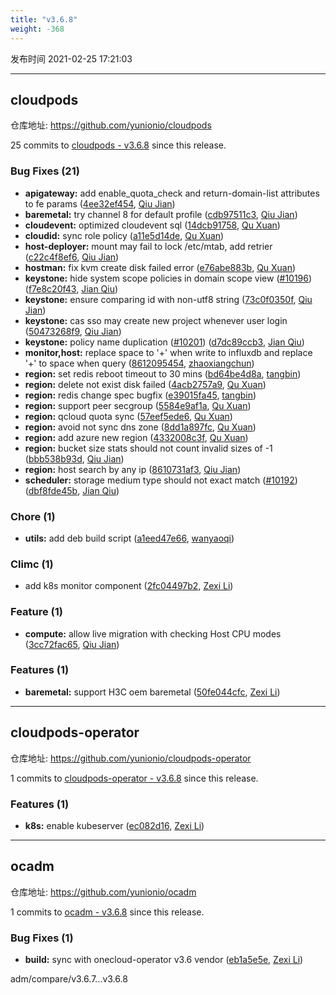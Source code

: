 ```yaml
---
title: "v3.6.8"
weight: -368
---
```


发布时间 2021-02-25 17:21:03

---
## cloudpods

仓库地址: https://github.com/yunionio/cloudpods

25 commits to [cloudpods - v3.6.8] since this release.

### Bug Fixes (21)
- **apigateway:** add enable_quota_check and return-domain-list attributes to fe params ([4ee32ef454](https://github.com/yunionio/cloudpods/commit/4ee32ef4547503baca1ac51673659bbf5d0059b9), [Qiu Jian](mailto:qiujian@yunionyun.com))
- **baremetal:** try channel 8 for default profile ([cdb97511c3](https://github.com/yunionio/cloudpods/commit/cdb97511c3a0d53017b2a026ae80b33e9076e134), [Qiu Jian](mailto:qiujian@yunionyun.com))
- **cloudevent:** optimized cloudevent sql ([14dcb91758](https://github.com/yunionio/cloudpods/commit/14dcb91758771489ab80cb0a90d5f28930472b44), [Qu Xuan](mailto:quxuan@yunionyun.com))
- **cloudid:** sync role policy ([a11e5d14de](https://github.com/yunionio/cloudpods/commit/a11e5d14de86d83c010d3dd3c59287796822b754), [Qu Xuan](mailto:quxuan@yunionyun.com))
- **host-deployer:** mount may fail to lock /etc/mtab, add retrier ([c22c4f8ef6](https://github.com/yunionio/cloudpods/commit/c22c4f8ef69e4c08f79802e3f1a3a8269be89938), [Qiu Jian](mailto:qiujian@yunionyun.com))
- **hostman:** fix kvm create disk failed error ([e76abe883b](https://github.com/yunionio/cloudpods/commit/e76abe883b8c0aa022c268f1e786556c12ce21c1), [Qu Xuan](mailto:quxuan@yunionyun.com))
- **keystone:** hide system scope policies in domain scope view ([#10196](https://github.com/yunionio/cloudpods/issues/10196)) ([f7e8c20f43](https://github.com/yunionio/cloudpods/commit/f7e8c20f43c59b94e0c1573595fc31f15ee011db), [Jian Qiu](mailto:swordqiu@gmail.com))
- **keystone:** ensure comparing id with non-utf8 string ([73c0f0350f](https://github.com/yunionio/cloudpods/commit/73c0f0350f975611df18a4fb83ff982020e6bec5), [Qiu Jian](mailto:qiujian@yunionyun.com))
- **keystone:** cas sso may create new project whenever user login ([50473268f9](https://github.com/yunionio/cloudpods/commit/50473268f9fd2942cab024cb19895c21665700d3), [Qiu Jian](mailto:qiujian@yunionyun.com))
- **keystone:** policy name duplication ([#10201](https://github.com/yunionio/cloudpods/issues/10201)) ([d7dc89ccb3](https://github.com/yunionio/cloudpods/commit/d7dc89ccb3e00532f3bca869c95887f643800510), [Jian Qiu](mailto:swordqiu@gmail.com))
- **monitor,host:** replace space to '+' when write to influxdb and replace '+' to space when query ([8612095454](https://github.com/yunionio/cloudpods/commit/861209545495e7f345b1ba8c9b2cc5cd27d0eb1a), [zhaoxiangchun](mailto:1422928955@qq.com))
- **region:** set redis reboot timeout to 30 mins ([bd64be4d8a](https://github.com/yunionio/cloudpods/commit/bd64be4d8a5bae2378ca13c937b6adea8b4686e1), [tangbin](mailto:tangbin@yunion.cn))
- **region:** delete not exist disk failed ([4acb2757a9](https://github.com/yunionio/cloudpods/commit/4acb2757a9b9a720c7d1544eaf71cc20be9242a6), [Qu Xuan](mailto:quxuan@yunionyun.com))
- **region:** redis change spec bugfix ([e39015fa45](https://github.com/yunionio/cloudpods/commit/e39015fa4591b348797ccdec7bf7dd829c4ad05e), [tangbin](mailto:tangbin@yunion.cn))
- **region:** support peer secgroup ([5584e9af1a](https://github.com/yunionio/cloudpods/commit/5584e9af1af76fe8b0b631c216d97889d9620698), [Qu Xuan](mailto:quxuan@yunionyun.com))
- **region:** qcloud quota sync ([57eef5ede6](https://github.com/yunionio/cloudpods/commit/57eef5ede6e76da6df77da3767e3e02f2f69e396), [Qu Xuan](mailto:quxuan@yunionyun.com))
- **region:** avoid not sync dns zone ([8dd1a897fc](https://github.com/yunionio/cloudpods/commit/8dd1a897fca2d472927fb122ddada824cb6edf99), [Qu Xuan](mailto:quxuan@yunionyun.com))
- **region:** add azure new region ([4332008c3f](https://github.com/yunionio/cloudpods/commit/4332008c3f53a57a6ebc3f332c9e7dc9f9673abf), [Qu Xuan](mailto:quxuan@yunionyun.com))
- **region:** bucket size stats should not count invalid sizes of -1 ([bbb538b93d](https://github.com/yunionio/cloudpods/commit/bbb538b93d4d05c05bb7ac354dc70ecea64a7196), [Qiu Jian](mailto:qiujian@yunionyun.com))
- **region:** host search by any ip ([8610731af3](https://github.com/yunionio/cloudpods/commit/8610731af3a14e6301a1b8caf47669f5e28e0ab8), [Qiu Jian](mailto:qiujian@yunionyun.com))
- **scheduler:** storage medium type should not exact match ([#10192](https://github.com/yunionio/cloudpods/issues/10192)) ([dbf8fde45b](https://github.com/yunionio/cloudpods/commit/dbf8fde45bdf47cffc5008795d0110bf489415cb), [Jian Qiu](mailto:swordqiu@gmail.com))

### Chore (1)
- **utils:** add deb build script ([a1eed47e66](https://github.com/yunionio/cloudpods/commit/a1eed47e6636ca1b6179613ae0480175e07e40aa), [wanyaoqi](mailto:wanyaoqi@yunionyun.com))

### Climc (1)
- add k8s monitor component ([2fc04497b2](https://github.com/yunionio/cloudpods/commit/2fc04497b2c82ebae27fe98750d4c827c3c94c56), [Zexi Li](mailto:zexi.li@qq.com))

### Feature (1)
- **compute:** allow live migration with checking Host CPU modes ([3cc72fac65](https://github.com/yunionio/cloudpods/commit/3cc72fac65135d40bb8dc3b37f1b7833d6c4dacb), [Qiu Jian](mailto:qiujian@yunionyun.com))

### Features (1)
- **baremetal:** support H3C oem baremetal ([50fe044cfc](https://github.com/yunionio/cloudpods/commit/50fe044cfc49a409dd268048f30873f5d3933cbf), [Zexi Li](mailto:zexi.li@qq.com))

[cloudpods - v3.6.8]: https://github.com/yunionio/cloudpods/compare/v3.6.7...v3.6.8
---
## cloudpods-operator

仓库地址: https://github.com/yunionio/cloudpods-operator

1 commits to [cloudpods-operator - v3.6.8] since this release.

### Features (1)
- **k8s:** enable kubeserver ([ec082d16](https://github.com/yunionio/cloudpods-operator/commit/ec082d16b8b5ab6d312deeded0613ab2983225c9), [Zexi Li](mailto:zexi.li@qq.com))

[cloudpods-operator - v3.6.8]: https://github.com/yunionio/cloudpods-operator/compare/v3.6.7...v3.6.8
---
## ocadm

仓库地址: https://github.com/yunionio/ocadm

1 commits to [ocadm - v3.6.8] since this release.

### Bug Fixes (1)
- **build:** sync with onecloud-operator v3.6 vendor ([eb1a5e5e](https://github.com/yunionio/ocadm/commit/eb1a5e5e4c9dd942934a9c96f2be7aa8a4a6b498), [Zexi Li](mailto:zexi.li@qq.com))

[ocadm - v3.6.8]: https://github.com/yunionio/ocadm/compare/v3.6.7...v3.6.8
adm/compare/v3.6.7...v3.6.8
